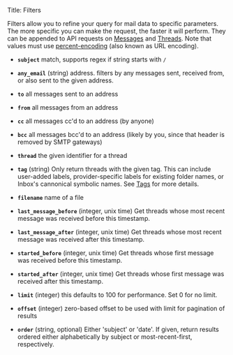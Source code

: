 Title: Filters

Filters allow you to refine your query for mail data to specific parameters. The more specific you can make the request, the faster it will perform. They can be appended to API requests on [Messages](#messages) and [Threads](#threads). Note that values must use [percent-encoding](http://en.wikipedia.org/wiki/Percent-encoding) (also known as URL encoding).

* **`subject`** match, supports regex if string starts with `/`

* **`any_email`** (string) address. filters by any messages sent, received from, or also sent to the given address.

* **`to`** all messages sent to an address

* **`from`** all messages from an address

* **`cc`** all messages cc'd to an address (by anyone)

* **`bcc`** all messages bcc'd to an address (likely by you, since that header is removed by SMTP gateways)

* **`thread`** the given identifier for a thread

* **`tag`** (string) Only return threads with the given tag. This can include user-added labels, provider-specific labels for existing folder names, or Inbox's cannonical symbolic names. See [Tags](#tags) for more details.

* **`filename`** name of a file

* **`last_message_before`** (integer, unix time) Get threads whose most recent message was received before this timestamp.

* **`last_message_after`** (integer, unix time) Get threads whose most recent message was received after this timestamp.

* **`started_before`** (integer, unix time) Get threads whose first message was received before this timestamp.

* **`started_after`** (integer, unix time) Get threads whose first message was received after this timestamp.

* **`limit`** (integer) this defaults to 100 for performance. Set 0 for no limit.

* **`offset`** (integer) zero-based offset to be used with limit for pagination of results

* **`order`** (string, optional) Either 'subject' or 'date'. If given, return results ordered either alphabetically by subject or most-recent-first, respectively.
